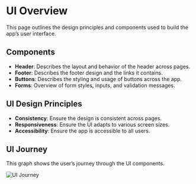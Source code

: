 # UI Overview

This page outlines the design principles and components used to build the app’s user interface.

## Components

- **Header**: Describes the layout and behavior of the header across pages.
- **Footer**: Describes the footer design and the links it contains.
- **Buttons**: Describes the styling and usage of buttons across the app.
- **Forms**: Overview of form styles, inputs, and validation messages.

## UI Design Principles

- **Consistency**: Ensure the design is consistent across pages.
- **Responsiveness**: Ensure the UI adapts to various screen sizes.
- **Accessibility**: Ensure the app is accessible to all users.

## UI Journey

This graph shows the user’s journey through the UI components.

![UI Journey](path-to-ui-journey.png)
